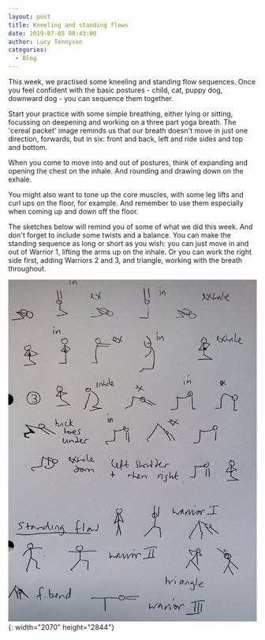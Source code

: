 ```yaml
---
layout: post
title: Kneeling and standing flows
date: 2019-07-05 08:43:00
author: Lucy Tennyson
categories:
  - Blog
---
```


This week, we practised some kneeling and standing flow sequences. Once you feel confident with the basic postures - child, cat, puppy dog, downward dog - you can sequence them together.

Start your practice with some simple breathing, either lying or sitting, focussing on deepening and working on a three part yoga breath. The 'cereal packet' image reminds us that our breath doesn't move in just one direction, forwards, but in six: front and back, left and ride sides and top and bottom.

When you come to move into and out of postures, think of expanding and opening the chest on the inhale. And rounding and drawing down on the exhale.

You might also want to tone up the core muscles, with some leg lifts and curl ups on the floor, for example. And remember to use them especially when coming up and down off the floor.

The sketches below will remind you of some of what we did this week. And don't forget to include some twists and a balance. You can make the standing sequence as long or short as you wish: you can just move in and out of Warrior 1, lifting the arms up on the inhale. Or you can work the right side first, adding Warriors 2 and 3, and triangle, working with the breath throughout.

![](/uploads/-20190705-1540442.JPG){: width="2070" height="2844"}